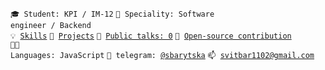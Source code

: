 <code>🎓 Student: KPI / IM-12</code>
<code>👷 Speciality: Software engineer / Backend</code><br>
<code>💡 [Skills](SKILLS.md)</code>
<code>🧻 [Projects](PROJECTS.md)</code>
<code>📢 [Public talks: 0](TALKS.md)</code>
<code>👀 [Open-source contribution](CONTRIBUTION.md)</code><br>
<code>🧑‍💻 Languages: JavaScript</code>
<code>💬 telegram: [@sbarytska](https://telegram.me/sbarytska)</code>
<code>📫 [svitbar1102@gmail.com](mailto:svitbar1102@gmail.com)</code>

